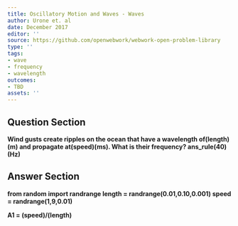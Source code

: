 ```yaml
---
title: Oscillatory Motion and Waves - Waves
author: Urone et. al
date: December 2017
editor: ''
source: https://github.com/openwebwork/webwork-open-problem-library
type: ''
tags:
- wave
- frequency
- wavelength
outcomes:
- TBD
assets: ''
---
```


## Question Section 

<b>
Wind gusts create ripples on the ocean that have a wavelength of(length)(m) and propagate at(speed)(ms). What is their frequency?
ans_rule(40)(Hz)



## Answer Section

from random import randrange
length = randrange(0.01,0.10,0.001)
speed = randrange(1,9,0.01)

A1 = (speed)/(length)